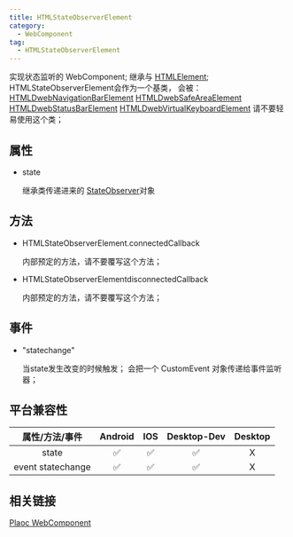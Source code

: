 ```yaml
---
title: HTMLStateObserverElement
category:
  - WebComponent
tag:
  - HTMLStateObserverElement
---
```


实现状态监听的 WebComponent;
继承与 [HTMLElement](https://developer.mozilla.org/zh-CN/docs/Web/API/HTMLElement);
HTMLStateObserverElement会作为一个基类，
会被： 
[HTMLDwebNavigationBarElement](../navigation-bar/index.md)
[HTMLDwebSafeAreaElement](../safe-area/index.md)
[HTMLDwebStatusBarElement](../status-bar/index.md)
[HTMLDwebVirtualKeyboardElement](../virtual-keyboard/index.md)
请不要轻易使用这个类；


## 属性

  - state

    继承类传递进来的 [StateObserver](../../interface/state-observer/index.md)对象

## 方法

  - HTMLStateObserverElement.connectedCallback

    内部预定的方法，请不要覆写这个方法；

  - HTMLStateObserverElementdisconnectedCallback

    内部预定的方法，请不要覆写这个方法；

## 事件

  - "statechange"

    当state发生改变的时候触发；
    会把一个 CustomEvent 对象传递给事件监听器；


## 平台兼容性

| 属性/方法/事件      | Android | IOS | Desktop-Dev | Desktop |
|:-----------------:|:-------:|:---:|:-----------:|:-------:|
| state             | ✅      | ✅  | ✅          | X       |
| event statechange | ✅      | ✅  | ✅          | X       |

## 相关链接

  [Plaoc WebComponent](../index.md)


